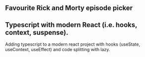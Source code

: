 ## Favourite Rick and Morty episode picker

## Typescript with modern React (i.e. hooks, context, suspense).

Adding typescript to a modern react project with hooks (useState, useContext, useEffect) and code splitting with lazy.
